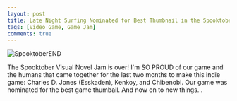 ```yaml
---
layout: post
title: Late Night Surfing Nominated for Best Thumbnail in the Spooktober Visual Novel Jam 
tags: [Video Game, Game Jam]
comments: true
---
```


![SpooktoberEND](https://github.com/user-attachments/assets/d24210d1-8f54-4f17-9196-ddd4fa86a39a)

The Spooktober Visual Novel Jam is over! I'm SO PROUD of our game and the humans that came together for the last two months to make this indie game: Charles D. Jones (Esskaden), Kenkoy, and Chibenobi. Our game was nominated for the best game thumbail. And now on to new things...

